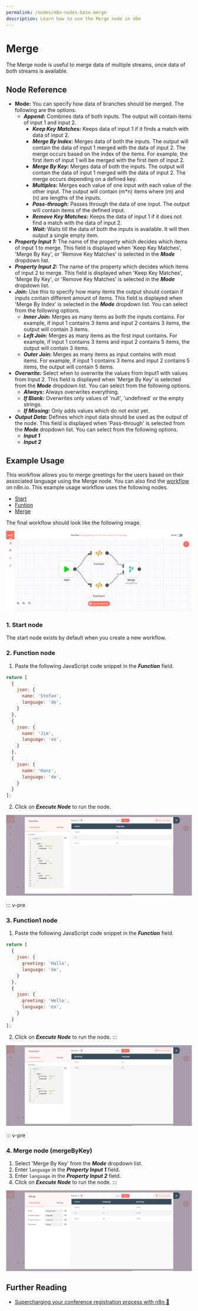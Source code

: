 ```yaml
---
permalink: /nodes/n8n-nodes-base.merge
description: Learn how to use the Merge node in n8n
---
```


# Merge

The Merge node is useful to merge data of multiple streams, once data of both streams is available.

## Node Reference

- **Mode:** You can specify how data of branches should be merged. The following are the options.
  - ***Append:*** Combines data of both inputs. The output will contain items of input 1 and input 2.
	- ***Keep Key Matches:*** Keeps data of input 1 if it finds a match with data of input 2.
	- ***Merge By Index:*** Merges data of both the inputs. The output will contain the data of input 1 merged with the data of input 2. The merge occurs based on the index of the items. For example, the first item of input 1 will be merged with the first item of input 2.
    - ***Merge By Key:*** Merges data of both the inputs. The output will contain the data of input 1 merged with the data of input 2. The merge occurs depending on a defined key.
    - ***Multiples:*** Merges each value of one input with each value of the other input. The output will contain (m*n) items where (m) and (n) are lengths of the inputs.
    - ***Pass-through:*** Passes through the data of one input. The output will contain items of the defined input.
    - ***Remove Key Matches:*** Keeps the data of input 1 if it does not find a match with the data of input 2.
    - ***Wait:*** Waits till the data of both the inputs is available. It will then output a single empty item. 
- ***Property Input 1:*** The name of the property which decides which items of input 1 to merge. This field is displayed when 'Keep Key Matches', 'Merge By Key', or 'Remove Key Matches' is selected in the ***Mode*** dropdown list.
- ***Property Input 2:*** The name of the property which decides which items of input 2 to merge. This field is displayed when 'Keep Key Matches', 'Merge By Key', or 'Remove Key Matches' is selected in the ***Mode*** dropdown list. 
- ***Join:*** Use this to specify how many items the output should contain if inputs contain different amount of items. This field is displayed when 'Merge By Index' is selected in the ***Mode*** dropdown list. You can select from the following options.
    - ***Inner Join:*** Merges as many items as both the inputs contains. For example, if input 1 contains 3 items and input 2 contains 3 items, the output will contain 3 items. 
    - ***Left Join:*** Merges as many items as the first input contains. For example, if input 1 contains 3 items and input 2 contains 5 items, the output will contain 3 items.
    - ***Outer Join:*** Merges as many items as input contains with most items. For example, if input 1 contains 3 items and input 2 contains 5 items, the output will contain 5 items.
- ***Overwrite:*** Select when to overwrite the values from Input1 with values from Input 2. This field is displayed when 'Merge By Key' is selected from the ***Mode*** dropdown list. You can select from the following options.
    - ***Always:*** Always overwrites everything.
    - ***If Blank:*** Overwrites only values of 'null', 'undefined' or the empty strings.
    - ***If Missing:*** Only adds values which do not exist yet.
- ***Output Data:*** Defines which input data should be used as the output of the node. This field is displayed when 'Pass-through' is selected from the ***Mode*** dropdown list. You can select from the following options.
    - ***Input 1***
    - ***Input 2***



## Example Usage

This workflow allows you to merge greetings for the users based on their associated language using the Merge node. You can also find the [workflow](https://n8n.io/workflows/655) on n8n.io. This example usage workflow uses the following nodes.
- [Start](../../core-nodes/Start/README.md)
- [Funtion](../../core-nodes/Function/README.md)
- [Merge]()

The final workflow should look like the following image.

![A workflow with the HTML Extract node](./workflow.png)

### 1. Start node

The start node exists by default when you create a new workflow.


### 2. Function node

1. Paste the following JavaScript code snippet in the ***Function*** field.
```js
return [
  {
    json: {
      name: 'Stefan',
      language: 'de',
    }
  },
  {
    json: {
      name: 'Jim',
      language: 'en',
    }
  },
  {
    json: {
      name: 'Hans',
      language: 'de',
    }
  }
];
```
2. Click on ***Execute Node*** to run the node.

![Generate users information using the Function node](./Function_node.png)

::: v-pre
### 3. Function1 node

1. Paste the following JavaScript code snippet in the ***Function*** field.
```js
return [
  {
    json: {
      greeting: 'Hallo',
      language: 'de',
    }
  },
  {
    json: {
      greeting: 'Hello',
      language: 'en',
    }
  }
];
```
2. Click on ***Execute Node*** to run the node.
:::

![Generate greetings information using the Function node](./Function1_node.png)

::: v-pre
### 4. Merge node (mergeByKey)

1. Select 'Merge By Key' from the ***Mode*** dropdown list.
2. Enter `language` in the ***Property Input 1*** field.
3. Enter `language` in the ***Property Input 2*** field.
4. Click on ***Execute Node*** to run the node.
:::

![Merge user information and greetings information using the Merge node](./Merge_node.png)


## Further Reading

- [Supercharging your conference registration process with n8n 🎫](https://medium.com/n8n-io/supercharging-your-conference-registration-process-with-n8n-2831cdff37f9)